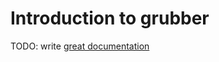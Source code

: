 # Introduction to grubber

TODO: write [great documentation](http://jacobian.org/writing/what-to-write/)
